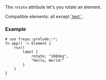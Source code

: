 The `rotate` attribute let's you rotate an element.

Compatible elements: all except [`text``](crate::elements::text).

### Example

```rust, no_run
# use freya::prelude::*;
fn app() -> Element {
    rsx!(
        label {
            rotate: "180deg",
            "Hello, World!"
        }
    )
}
```
